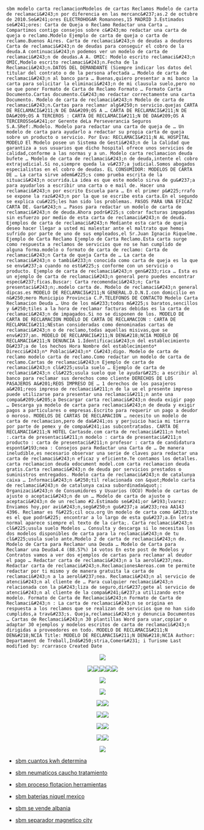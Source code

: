 
```
sbm modelo carta reclamacionModelos de cartas Reclamos Modelo de carta de reclamaci&#243;n por diferencia en las mercanc&#237;as.2 de octubre de 2010.Se&#241;ores ELECTROHOGAR Romanones,15 MADRID 3.Estimados se&#241;ores: Carta de Queja o Reclamo Redactar una Carta … Compartimos contigo consejos sobre c&#243;mo redactar una carta de queja o reclamo.Modelo Ejemplo de carta de queja o carta de reclamo.Buenos Aires. Carta de reclamaci&#243;n de deudas a deudores Carta de reclamaci&#243;n de deudas para conseguir el cobro de la deuda.A continuaci&#243;n podemos ver un modelo de carta de reclamaci&#243;n de deudas.A A. OMIC: Modelo escrito reclamaci&#243;n OMIC,Modelo escrito reclamaci&#243;n.Fecha de la Reclamaci&#243;n.DATOS DEL DEMANDANTE (Siempre indicar los datos del titular del contrato o de la persona afectada … Modelo de carta de reclamaci&#243;n al banco para … Buenas,quiero presentar a mi banco la carta para solicitar la eliminaci&#243;n de mi clausula suelo,pero no se que poner Formato de Carta de Reclamo Formato … Formato Carta Documento.Cartas documento.C&#243;mo redactar correctamente una carta Documento. Modelo de carta de reclamaci&#243;n Modelo de carta de reclamaci&#243;n.Cartas para reclamar alg&#250;n servicio.quejas CARTA DE RECLAMACI&#211;N DE DA&#209;OS A … CARTA DE RECLAMACI&#211;N DE DA&#209;OS A TERCEROS : CARTA DE RECLAMACI&#211;N DE DA&#209;OS A TERCEROSSe&#241;or Gerente deLa Perseverancia Seguros S.A.SRef:.Modelo. Modelo para redactar una carta de queja de … Un modelo de carta para ayudarlo a redactar su propia carta de queja sobre un producto o servicio. Por Eva: RECLAMACI&#211;N AL HOSPITAL MODELO El Modelo posee un Sistema de Gesti&#243;n de la Calidad que garantiza a sus usuarios que dicho hospital ofrece unos servicios de calidad,conforme a las normas y a un. Modelo carta reclamacion deuda bufete … Modelo de carta de reclamaci&#243;n de deuda,intente el cobro extrajudicial.Si no,siempre queda la v&#237;a judicial.Somos abogados especialistas en el cobro de deudas. EL CONSUMIDOR: MODELOS DE CARTA DE … La carta sirve adem&#225;s como prueba escrita de la situaci&#243;n ocurrida.La idea es que este modelo sirva de gu&#237;a para ayudarlos a escribir una carta o e mail de. Hacer una reclamaci&#243;n por escrito Escuela para … En el primer p&#225;rrafo se expone la raz&#243;n por la que se escribe esta carta.En el segundo se explica cu&#225;les han sido los problemas. PASOS PARA UNA EFICAZ CARTA DE. Gar&#243;n … Pasos para redactar un modelo de carta de reclamaci&#243;n de deuda.Ahora podr&#225;s cobrar facturas impagadas sin esfuerzo por medio de esta carta de reclamaci&#243;n de deuda. Ejemplos de carta de reclamaci&#243;n Mediante esta carta de queja deseo hacer llegar a usted mi malestar ante el maltrato que hemos sufrido por parte de uno de sus empleados,el Sr.Juan Ignacio Riquelme. Ejemplo de Carta Reclamo Ejemplo de Carta Reclamo.Esta carta surge como respuesta a reclamos de servicios que no se han cumplido de alguna forma.modelo o formato de carta de reclamo: Carta de reclamaci&#243;n Carta de queja Carta de … La carta de reclamaci&#243;n o tambi&#233;n conocida como carta de queja es la que se env&#237;a cuando no est&#225;s conforme con un servicio o producto. Ejemplo de carta de reclamaci&#243;n gen&#233;rica … Esta es un ejemplo de carta de reclamaci&#243;n general pero puedes encontrar espec&#237;ficas.Buscar: Carta recomendaci&#243;n; Carta presentaci&#243;n;.modelo carta de. Modelo de reclamaci&#243;n general dipcas.es MODELO DE RECLAMACI&#211;N GENERAL.D.D.N.I.con domicilio en n&#250;mero Municipio Provincia C.P.TELEFONOS DE CONTACTO Modelo Carta Reclamacion Deuda … Uno de los m&#233;todos m&#225;s baratos,sencillos y &#250;tiles a la hora de reclamar facturas debidas es la carta de reclamaci&#243;n de impagados.Si no se disponen de los. MODELO DE CARTA DE RECLAMACION MODELO DE CARTA DE RECLAMACION : CARTA DE RECLAMACI&#211;NEstan consideradas como denominadas cartas de reclamaci&#243;n o de reclamo,todas aquellas misivas,que se env&#237;an. MODELO DE RECLAMACI&#211;N DEN&#218;NCIA MODELO DE RECLAMACI&#211;N DENUNCIA 1.Identificaci&#243;n del establecimiento D&#237;a de los hechos Hora Nombre del establecimiento* Direcci&#243;n* Poblaci&#243;n* C&#243;digo. Modelo de carta de reclamo modelo carta de reclamo.Como redactar un modelo de carta de reclamo.Cartas de reclamaci&#243;n Ejemplo de carta de reclamaci&#243;n cl&#225;usula suelo … Ejemplo de carta de reclamaci&#243;n cl&#225;usula suelo que le ayudar&#225; a escribir al banco para reclamar sus derechos como cliente DERECHOS DE LOS PASAJEROS A&#201;REOS IMPRESO DE … 1 derechos de los pasajeros a&#201;reos impreso de reclamaci&#211;n de la ue el presente impreso puede utilizarse para presentar una reclamaci&#211;n ante una compa&#209;&#205;a Descargar carta reclamaci&#243;n deuda exigir pago … Descarga ya modelo de carta para reclamaci&#243;n de deuda y exigir pagos a particulares o empresas.Escrito para requerir un pago a deudor o moroso. MODELOS DE CARTAS DE RECLAMACION … necesito un modelo de carta de reclamacion,pero de da&#241;os y perjuicio hacia mi tierra por parte de pemex y de compa&#241;ias subcontratadas. CARTA DE RECLAMACI&#211;N HOTEL Cartasde.com carta de reclamaci&#211;n hotel :.carta de presentaci&#211;n modelo : carta de presentaci&#211;n producto : carta de presentaci&#211;n profesor : carta de candidatura espont&#193;nea : Consejos para Redactar una Carta de … De manera ineludible,es necesario observar una serie de claves para redactar una carta de reclamaci&#243;n eficaz y eficiente.Te contamos los detalles. carta reclamacion deuda edocument model.com carta reclamacion deuda gratis.Carta reclamaci&#243;n de deuda por servicios prestados o suministros entregados. Modelo carta de reclamaci&#243;n de catalunya caixa … Informaci&#243;n &#250;til relacionada con &quot;Modelo carta de reclamaci&#243;n de catalunya caixa subordinada&quot;: Organizaci&#243;n de Consumidores y Usuarios (OCU) Modelo de cartas de ajuste o aceptaci&#243;n de un … Modelo de carta de ajuste o aceptaci&#243;n de un reclamo #2.Estimado se&#241;or &#193;lvarez: Enviamos hoy,por avi&#243;n,seg&#250;n gu&#237;a a&#233;rea AA143 4396. Reclamar es f&#225;cil ocu.org Un modelo de carta como &#233;ste es el que podr&#225; encontrar a lo largo de esta gu&#237;a.En letra normal aparece siempre el texto de la carta;. Carta reclamaci&#243;n cl&#225;usula suelo Modelos … Consulta y descarga si lo necesitas los dos modelos disponibles de carta para la reclamaci&#243;n de tu cl&#225;usula suelo ante.Modelo 2 de carta de reclamaci&#243;n de. Modelo de Carta para Reclamar una Deuda … Modelo de Carta para Reclamar una Deuda4.4 (88.57%) 14 votos En este post de Modelos y Contratos vamos a ver dos ejemplos de cartas para reclamar al deudor el pago … Redactar carta de reclamaci&#243;n a la aerol&#237;nea. Redactar carta de reclamaci&#243;n.ReclamacionesAereas.com te permite redactar por ti mismo y de manera gratuita la carta de reclamaci&#243;n a la aerol&#237;nea. Reclamaci&#243;n al servicio de atenci&#243;n al cliente de … Para cualquier reclamaci&#243;n relacionada con la p&#243;liza de seguro,dir&#237;gete al servicio de atenci&#243;n al cliente de la compa&#241;&#237;a utilizando este modelo. Formato de Carta de Reclamaci&#243;n Formato de Carta de Reclamaci&#243;n : La carta de reclamaci&#243;n se origina en respuesta a los reclamos que se realizan de servicios que no han sido cumplidos,a trav&#233;s. Queja,reclamaci&#243;n y denuncia Documentos … Cartas de Reclamaci&#243;n 30 plantillas Word para usar,copiar o adaptar 30 ejemplos y modelos escritos de carta de reclamaci&#243;n dirigidas a proveedores en todo. MODELO DE RECLAMACI&#211;N DEN&#218;NCIA Title: MODELO DE RECLAMACI&#211;N DEN&#218;NCIA Author: Departament de Treball,Ind&#250;stria,Comer&#231; i Turisme Last modified by: rcarrasco Created Date 
```

<div align="center">

<a href="https://es-crusher.shibang-china.com/github&k=sbm+modelo+carta+reclamacion"><img src="https://static.shibang-china.com/es/crusher/logo.jpg"></a>

<a href="https://es-crusher.shibang-china.com/github&k=sbm+modelo+carta+reclamacion"><img src="https://static.shibang-china.com/es/crusher/index.jpg"></a><a href="https://es-crusher.shibang-china.com/material.htmlgithub&k=sbm+modelo+carta+reclamacion"><img src="https://static.shibang-china.com/es/crusher/material.jpg"></a><a href="https://es-crusher.shibang-china.com/application.htmlgithub&k=sbm+modelo+carta+reclamacion"><img src="https://static.shibang-china.com/es/crusher/application.jpg"></a><a href="https://es-crusher.shibang-china.com/aboutus.htmlgithub&k=sbm+modelo+carta+reclamacion"><img src="https://static.shibang-china.com/es/crusher/aboutus.jpg"></a><a href="https://es-crusher.shibang-china.com/contact.htmlgithub&k=sbm+modelo+carta+reclamacion"><img src="https://static.shibang-china.com/es/crusher/contact.jpg"></a>

<a href="https://es-crusher.shibang-china.com/github&k=sbm+modelo+carta+reclamacion"><img src="https://static.shibang-china.com/es/crusher/banner.jpg"></a>

<a href="https://swt.shibang-china.com/github&k=sbm+modelo+carta+reclamacion"><img src="https://static.shibang-china.com/es/crusher/text.jpg"></a>

<a href="https://swt.shibang-china.com/github&k=sbm+modelo+carta+reclamacion"><img src="https://static.shibang-china.com/es/crusher/chat.jpg"></a><a href="https://es-crusher.shibang-china.com/contact.htmlgithub&k=sbm+modelo+carta+reclamacion"><img src="https://static.shibang-china.com/es/crusher/message.jpg"></a>

<a href="https://es-crusher.shibang-china.com/products/pe.htmlgithub&k=sbm+modelo+carta+reclamacion"><img src="https://static.shibang-china.com/es/crusher/pe.jpg"></a><a href="https://es-crusher.shibang-china.com/products/pf.htmlgithub&k=sbm+modelo+carta+reclamacion"><img src="https://static.shibang-china.com/es/crusher/pf.jpg"></a>

<a href="https://es-crusher.shibang-china.com/products/hpt.htmlgithub&k=sbm+modelo+carta+reclamacion"><img src="https://static.shibang-china.com/es/crusher/hpt.jpg"></a><a href="https://es-crusher.shibang-china.com/products/vsi.htmlgithub&k=sbm+modelo+carta+reclamacion"><img src="https://static.shibang-china.com/es/crusher/vsi.jpg"></a>

<a href="https://es-crusher.shibang-china.com/products/klv.htmlgithub&k=sbm+modelo+carta+reclamacion"><img src="https://static.shibang-china.com/es/crusher/klv.jpg"></a><a href="https://es-crusher.shibang-china.com/products/portable.htmlgithub&k=sbm+modelo+carta+reclamacion"><img src="https://static.shibang-china.com/es/crusher/portable.jpg"></a>

<a href="https://swt.shibang-china.com/github&k=sbm+modelo+carta+reclamacion"><img src="https://static.shibang-china.com/es/crusher/case.jpg"></a>

</div>


* [sbm cuantos kwh determina](sbm%20cuantos%20kwh%20determina.md)

* [sbm neumaticos caucho tratamiento](sbm%20neumaticos%20caucho%20tratamiento.md)

* [sbm proceso flotacion herramientas](sbm%20proceso%20flotacion%20herramientas.md)

* [sbm baterias niquel mexico](sbm%20baterias%20niquel%20mexico.md)

* [sbm se vende albania](sbm%20se%20vende%20albania.md)

* [sbm separador magnetico city](sbm%20separador%20magnetico%20city.md)